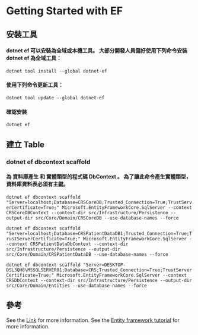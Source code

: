 # Getting Started with EF

## 安裝工具

#### dotnet ef 可以安裝為全域或本機工具。 大部分開發人員偏好使用下列命令安裝 dotnet ef 為全域工具：

`dotnet tool install --global dotnet-ef`

#### 使用下列命令更新工具：

`dotnet tool update --global dotnet-ef`

#### 確認安裝

`dotnet ef`

## 建立 Table

### dotnet ef dbcontext scaffold

#### 為 資料庫產生 和 實體類型的程式碼 DbContext 。 為了讓此命令產生實體類型，資料庫資料表必須有主鍵。

`dotnet ef dbcontext scaffold "Server=localhost;Database=CRSCoreDB;Trusted_Connection=True;TrustServerCertificate=True;" Microsoft.EntityFrameworkCore.SqlServer --context CRSCoreDBContext --context-dir src/Infrastructure/Persistence --output-dir src/Core/Domain/CRSCoreDB --use-database-names --force`

`dotnet ef dbcontext scaffold "Server=localhost;Database=CRSPatientDataDB1;Trusted_Connection=True;TrustServerCertificate=True;" Microsoft.EntityFrameworkCore.SqlServer --context CRSPatientDataDbContext --context-dir src/Infrastructure/Persistence --output-dir src/Core/Domain/CRSPatientDataDB --use-database-names --force`

`dotnet ef dbcontext scaffold "Server=DESKTOP-DSL3QH8\MSSQLSERVER01;Database=CRS;Trusted_Connection=True;TrustServerCertificate=True;" Microsoft.EntityFrameworkCore.SqlServer --context CRSDbContext --context-dir src/Infrastructure/Persistence --output-dir src/Core/Domain/Entities --use-database-names --force`

## 參考

See the [Link](https://docs.microsoft.com/zh-tw/ef/core/cli/dotnet) for more information.
See the [Entity framework tutorial](https://www.entityframeworktutorial.net/code-first/setup-entity-framework-code-first-environment.aspx) for more information.
